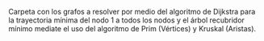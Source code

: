 Carpeta con los grafos a resolver por medio del algoritmo de Dijkstra para la trayectoria mínima del nodo 1 a todos los nodos y
el árbol recubridor mínimo mediate el uso del algoritmo de Prim (Vértices) y Kruskal (Aristas).
